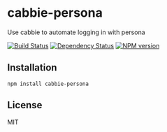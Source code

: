# cabbie-persona

Use cabbie to automate logging in with persona

[![Build Status](https://img.shields.io/travis/ForbesLindesay/cabbie-persona/master.svg)](https://travis-ci.org/ForbesLindesay/cabbie-persona)
[![Dependency Status](https://img.shields.io/gemnasium/ForbesLindesay/cabbie-persona.svg)](https://gemnasium.com/ForbesLindesay/cabbie-persona)
[![NPM version](https://img.shields.io/npm/v/cabbie-persona.svg)](http://badge.fury.io/js/cabbie-persona)

## Installation

    npm install cabbie-persona

## License

  MIT